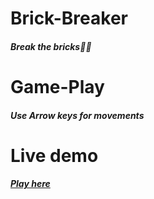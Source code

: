 # Brick-Breaker

 ##### Break the bricks🧱🧱

# Game-Play
 
 ##### Use Arrow keys for movements
  
# Live demo
 
 ##### <a href = "https://manoharys.github.io/Brick-Breaker/">Play here</a>



